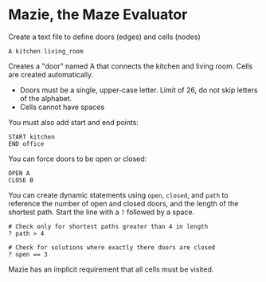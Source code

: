 Mazie, the Maze Evaluator
=====

Create a text file to define doors (edges) and cells (nodes)

`A kitchen living_room`

Creates a "door" named A that connects the kitchen and living room. Cells are created automatically.

- Doors must be a single, upper-case letter. Limit of 26, do not skip letters of the alphabet.
- Cells cannot have spaces

You must also add start and end points:

```
START kitchen
END office
```

You can force doors to be open or closed:

```
OPEN A
CLOSE B
```

You can create dynamic statements using `open`, `closed`, and `path` to reference the number of open and closed doors, and the length of the shortest path. Start the line with a `?` followed by a space.

```
# Check only for shortest paths greater than 4 in length
? path > 4

# Check for solutions where exactly there doors are closed
? open == 3
```

Mazie has an implicit requirement that all cells must be visited.

